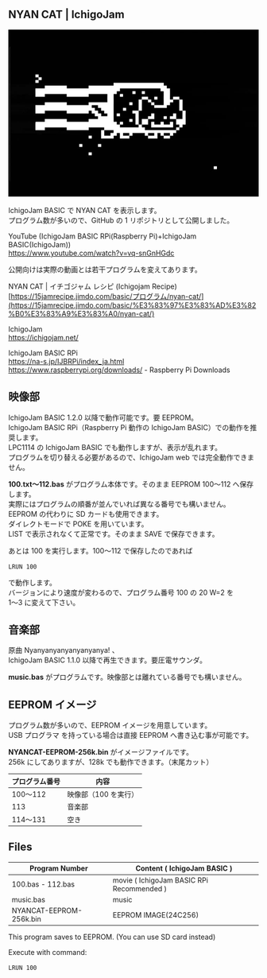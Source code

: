 ## NYAN CAT | IchigoJam

![表示画面](/screen.jpg)

IchigoJam BASIC で NYAN CAT を表示します。\
プログラム数が多いので、GitHub の 1 リポジトリとして公開しました。

YouTube (IchigoJam BASIC RPi(Raspberry Pi)+IchigoJam BASIC(IchigoJam))\
https://www.youtube.com/watch?v=vq-snGnHGdc

公開向けは実際の動画とは若干プログラムを変えてあります。

NYAN CAT | イチゴジャム レシピ (Ichigojam Recipe)\
[https://15jamrecipe.jimdo.com/basic/プログラム/nyan-cat/](https://15jamrecipe.jimdo.com/basic/%E3%83%97%E3%83%AD%E3%82%B0%E3%83%A9%E3%83%A0/nyan-cat/)

IchigoJam\
https://ichigojam.net/

IchigoJam BASIC RPi\
https://na-s.jp/IJBRPi/index_ja.html \
https://www.raspberrypi.org/downloads/ - Raspberry Pi Downloads

## 映像部

IchigoJam BASIC 1.2.0 以降で動作可能です。要 EEPROM。\
IchigoJam BASIC RPi（Raspberry Pi 動作の IchigoJam BASIC）での動作を推奨します。\
LPC1114 の IchigoJam BASIC でも動作しますが、表示が乱れます。\
プログラムを切り替える必要があるので、IchigoJam web では完全動作できません。

**100.txt～112.bas** がプログラム本体です。そのまま EEPROM 100～112 へ保存します。\
実際にはプログラムの順番が並んでいれば異なる番号でも構いません。\
EEPROM の代わりに SD カードも使用できます。\
ダイレクトモードで POKE を用いています。\
LIST で表示されなくて正常です。そのまま SAVE で保存できます。

あとは 100 を実行します。100～112 で保存したのであれば

```
LRUN 100
```

で動作します。\
バージョンにより速度が変わるので、プログラム番号 100 の 20 W=2 を\
1～3 に変えて下さい。 

## 音楽部

原曲 Nyanyanyanyanyanyanya! 、\
IchigoJam BASIC 1.1.0 以降で再生できます。要圧電サウンダ。

**music.bas** がプログラムです。映像部とは離れている番号でも構いません。

## EEPROM イメージ

プログラム数が多いので、EEPROM イメージを用意しています。\
USB プログラマ を持っている場合は直接 EEPROM へ書き込む事が可能です。

**NYANCAT-EEPROM-256k.bin** がイメージファイルです。\
256k にしてありますが、128k でも動作できます。（末尾カット）

|プログラム番号|内容                |
|--------------|--------------------|
|100～112      |映像部（100 を実行）|
|113           |音楽部              |
|114～131      |空き                |

## Files

|Program Number         |Content ( IchigoJam BASIC )               |
|-----------------------|------------------------------------------|
|100.bas - 112.bas      |movie ( IchigoJam BASIC RPi Recommended ) |
|music.bas              |music                                     |
|NYANCAT-EEPROM-256k.bin|EEPROM IMAGE(24C256)                      |

This program saves to EEPROM. (You can use SD card instead)

Execute with command:

```
LRUN 100
```
